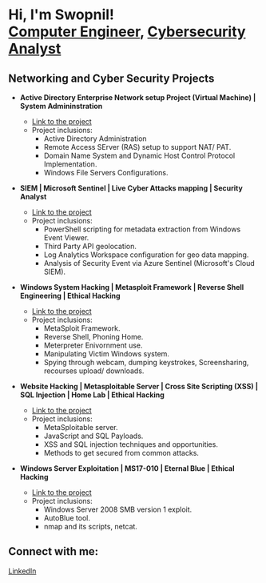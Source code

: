 <h1>Hi, I'm Swopnil! <br/><a href="https://github.com/swopnilshakya7">Computer Engineer</a>, <a href="https://www.linkedin.com/in/swopnil-shakya-981788146/">Cybersecurity Analyst</a>

<h2>Networking and Cyber Security Projects</h2>

- <b>Active Directory Enterprise Network setup Project (Virtual Machine) | System Admininstration </b>
  - [Link to the project](https://github.com/swopnilshakya7/Enterprise-Active-Directory-and-Internal-Network-Setup)
  - Project inclusions:
    - Active Directory Administration
    - Remote Access SErver (RAS) setup to support NAT/ PAT.
    - Domain Name System and Dynamic Host Control Protocol Implementation.
    - Windows File Servers Configurations.

- <b>SIEM | Microsoft Sentinel | Live Cyber Attacks mapping | Security Analyst </b>
  - [Link to the project](https://github.com/swopnilshakya7/Azure-Sentinel-SIEM-Mapping-Live-CyberAttacks)
  - Project inclusions:
    - PowerShell scripting for metadata extraction from Windows Event Viewer.
    - Third Party API geolocation.
    - Log Analytics Workspace configuration for geo data mapping.
    - Analysis of Security Event via Azure Sentinel (Microsoft's Cloud SIEM).


- <b>Windows System Hacking | Metasploit Framework | Reverse Shell Engineering | Ethical Hacking </b>
  - [Link to the project](https://github.com/swopnilshakya7/Taking-Control-Over-Windows-Machine-Metasploit-Ethical-Hacking/tree/main)
  - Project inclusions:
    - MetaSploit Framework.
    - Reverse Shell, Phoning Home.
    - Meterpreter Enivornment use.
    - Manipulating Victim Windows system.
    - Spying through webcam, dumping keystrokes, Screensharing, recourses upload/ downloads.

- <b>Website Hacking | Metasploitable Server | Cross Site Scripting (XSS) | SQL Injection | Home Lab | Ethical Hacking </b>
  - [Link to the project](https://github.com/swopnilshakya7/Web-Application-Hacking-XSS-SQL-Injection-Metasploitable-Home-Lab/tree/main)
  - Project inclusions:
    - MetaSploitable server.
    - JavaScript and SQL Payloads.
    - XSS and SQL injection techniques and opportunities.
    - Methods to get secured from common attacks.
   
- <b>Windows Server Exploitation | MS17-010 | Eternal Blue | Ethical Hacking </b>
  - [Link to the project](https://github.com/swopnilshakya7/MS17-010-Eternal-Blue-Semi--Manual-Exploitation)
  - Project inclusions:
    - Windows Server 2008 SMB version 1 exploit.
    - AutoBlue tool.
    - nmap and its scripts, netcat.

<h2> Connect with me:</h2>

 [LinkedIn](https://www.linkedin.com/in/swopnil-shakya-981788146/)


